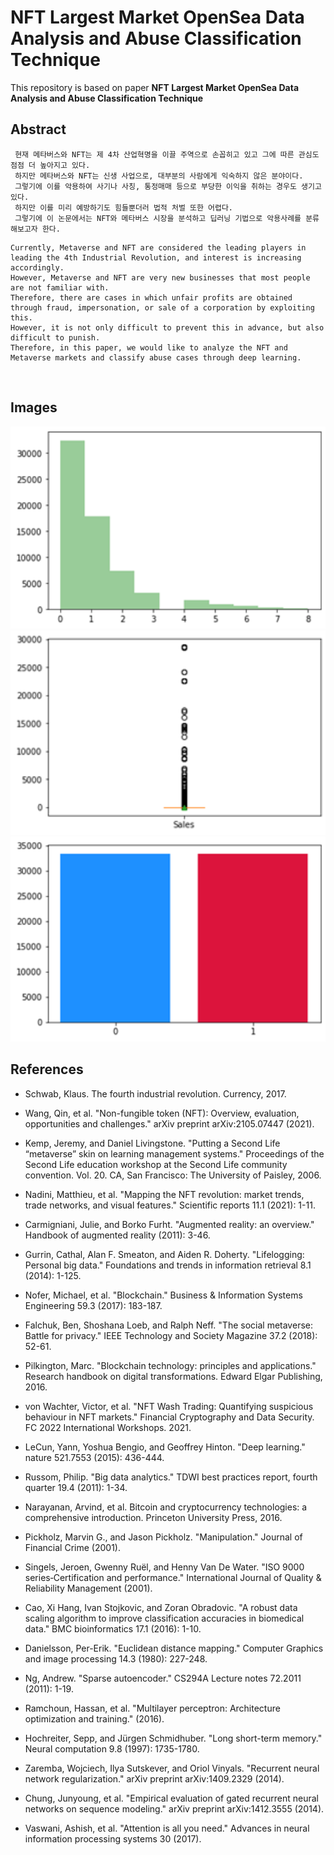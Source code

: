 # NFT Largest Market OpenSea Data Analysis and Abuse Classification Technique
 This repository is based on paper <b>NFT Largest Market OpenSea Data Analysis and Abuse Classification Technique</b>

## Abstract

```
 현재 메타버스와 NFT는 제 4차 산업혁명을 이끌 주역으로 손꼽히고 있고 그에 따른 관심도 점점 더 높아지고 있다. 
 하지만 메타버스와 NFT는 신생 사업으로, 대부분의 사람에게 익숙하지 않은 분야이다. 
 그렇기에 이를 악용하여 사기나 사칭, 통정매매 등으로 부당한 이익을 취하는 경우도 생기고 있다. 
 하지만 이를 미리 예방하기도 힘들뿐더러 법적 처벌 또한 어렵다. 
 그렇기에 이 논문에서는 NFT와 메타버스 시장을 분석하고 딥러닝 기법으로 악용사례를 분류해보고자 한다.
```

```
Currently, Metaverse and NFT are considered the leading players in leading the 4th Industrial Revolution, and interest is increasing accordingly. 
However, Metaverse and NFT are very new businesses that most people are not familiar with. 
Therefore, there are cases in which unfair profits are obtained through fraud, impersonation, or sale of a corporation by exploiting this. 
However, it is not only difficult to prevent this in advance, but also difficult to punish. 
Therefore, in this paper, we would like to analyze the NFT and Metaverse markets and classify abuse cases through deep learning.
```

</br>

## Images


<p align="center">
  <img src="images/data_len.png" width="600">
  <img src="images/data_numsale.png" width="600">
  <img src="images/data_perclass.png" width="600">
</p>


## References
* Schwab, Klaus. The fourth industrial revolution. Currency, 2017.

* Wang, Qin, et al. "Non-fungible token (NFT): Overview, evaluation, opportunities and challenges." arXiv preprint arXiv:2105.07447 (2021).

* Kemp, Jeremy, and Daniel Livingstone. "Putting a Second Life “metaverse” skin on learning management systems." Proceedings of the Second Life education workshop at the Second Life community convention. Vol. 20. CA, San Francisco: The University of Paisley, 2006.

* Nadini, Matthieu, et al. "Mapping the NFT revolution: market trends, trade networks, and visual features." Scientific reports 11.1 (2021): 1-11.

* Carmigniani, Julie, and Borko Furht. "Augmented reality: an overview." Handbook of augmented reality (2011): 3-46.

* Gurrin, Cathal, Alan F. Smeaton, and Aiden R. Doherty. "Lifelogging: Personal big data." Foundations and trends in information retrieval 8.1 (2014): 1-125.

* Nofer, Michael, et al. "Blockchain." Business & Information Systems Engineering 59.3 (2017): 183-187.

* Falchuk, Ben, Shoshana Loeb, and Ralph Neff. "The social metaverse: Battle for privacy." IEEE Technology and Society Magazine 37.2 (2018): 52-61.

* Pilkington, Marc. "Blockchain technology: principles and applications." Research handbook on digital transformations. Edward Elgar Publishing, 2016.

* von Wachter, Victor, et al. "NFT Wash Trading: Quantifying suspicious behaviour in NFT markets." Financial Cryptography and Data Security. FC 2022 International Workshops. 2021.

* LeCun, Yann, Yoshua Bengio, and Geoffrey Hinton. "Deep learning." nature 521.7553 (2015): 436-444.

* Russom, Philip. "Big data analytics." TDWI best practices report, fourth quarter 19.4 (2011): 1-34.

* Narayanan, Arvind, et al. Bitcoin and cryptocurrency technologies: a comprehensive introduction. Princeton University Press, 2016.

* Pickholz, Marvin G., and Jason Pickholz. "Manipulation." Journal of Financial Crime (2001).

* Singels, Jeroen, Gwenny Ruël, and Henny Van De Water. "ISO 9000 series‐Certification and performance." International Journal of Quality & Reliability Management (2001).

* Cao, Xi Hang, Ivan Stojkovic, and Zoran Obradovic. "A robust data scaling algorithm to improve classification accuracies in biomedical data." BMC bioinformatics 17.1 (2016): 1-10. 

* Danielsson, Per-Erik. "Euclidean distance mapping." Computer Graphics and image processing 14.3 (1980): 227-248. 

* Ng, Andrew. "Sparse autoencoder." CS294A Lecture notes 72.2011 (2011): 1-19.

* Ramchoun, Hassan, et al. "Multilayer perceptron: Architecture optimization and training." (2016).

* Hochreiter, Sepp, and Jürgen Schmidhuber. "Long short-term memory." Neural computation 9.8 (1997): 1735-1780.

* Zaremba, Wojciech, Ilya Sutskever, and Oriol Vinyals. "Recurrent neural network regularization." arXiv preprint arXiv:1409.2329 (2014).

* Chung, Junyoung, et al. "Empirical evaluation of gated recurrent neural networks on sequence modeling." arXiv preprint arXiv:1412.3555 (2014).

* Vaswani, Ashish, et al. "Attention is all you need." Advances in neural information processing systems 30 (2017).

